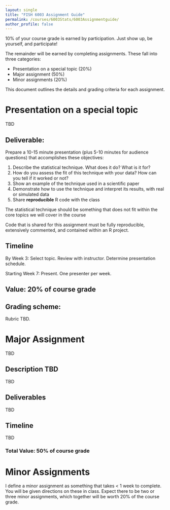 ```yaml
---
layout: single
title: "FISH 6003 Assignment Guide"
permalink: /courses/6003Stats/6003Assignmentguide/
author_profile: false
---
```


10% of your course grade is earned by participation. Just show up, be yourself, and participate!

The remainder will be earned by completing assignments. These fall into three categories:

- Presentation on a special topic (20%)
- Major assignment (50%)
- Minor assignments (20%)

This document outlines the details and grading criteria for each assignment.

# Presentation on a special topic

TBD

## Deliverable:
Prepare a 10-15 minute presentation (plus 5-10 minutes for audience questions) that accomplishes these objectives:

1. Describe the statistical technique. What does it do? What is it for?
2. How do you assess the fit of this technique with your data? How can you tell if it worked or not?
3. Show an example of the technique used in a scientific paper
4. Demonstrate how to use the technique and interpret its results, with real or simulated data
5. Share **reproducible** R code with the class

The statistical technique should be something that does not fit within the core topics we will cover in the course

Code that is shared for this assignment must be fully reproducible, extensively commented, and contained within an R project.

## Timeline

By Week 3: Select topic. Review with instructor. Determine presentation schedule.

Starting Week 7: Present. One presenter per week.

## Value: 20% of course grade

## Grading scheme:
Rubric TBD.

# Major Assignment
 
 TBD
 
## Description TBD

TBD

## Deliverables

TBD

## Timeline

TBD

### Total Value: 50% of course grade

# Minor Assignments

I define a minor assignment as something that takes < 1 week to complete. You will be given directions on these in class. Expect there to be two or three minor assignments, which together will be worth 20% of the course grade.